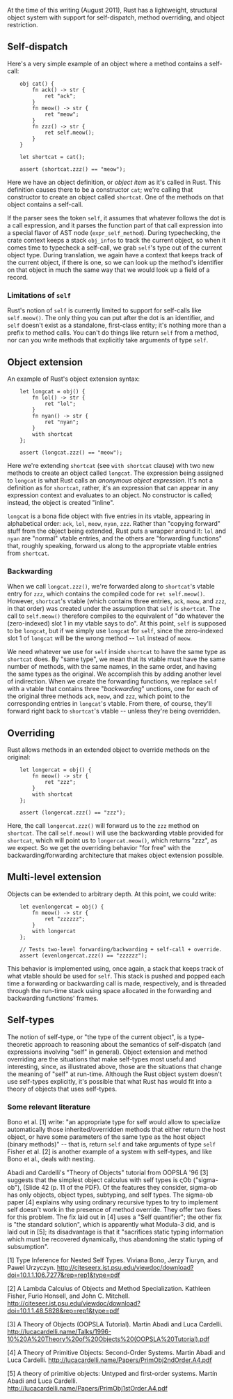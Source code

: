 At the time of this writing (August 2011), Rust has a lightweight, structural object system with support for self-dispatch, method overriding, and object restriction.

## Self-dispatch

Here's a very simple example of an object where a method contains a self-call:

```
    obj cat() {
        fn ack() -> str {
            ret "ack";
        }
        fn meow() -> str {
            ret "meow";
        }
        fn zzz() -> str {
            ret self.meow();
        }
    }

    let shortcat = cat();

    assert (shortcat.zzz() == "meow");
```

Here we have an object definition, or _object item_ as it's called in Rust.  This definition causes there to be a constructor `cat`; we're calling that constructor to create an object called `shortcat`.  One of the methods on that object contains a self-call.

If the parser sees the token `self`, it assumes that whatever follows the dot is a call expression, and it parses the function part of that call expression into a special flavor of AST node (`expr_self_method`).  During typechecking, the crate context keeps a stack `obj_infos` to track the current object, so when it comes time to typecheck a self-call, we grab `self`'s type out of the current object type.  During translation, we again have a context that keeps track of the current object, if there is one, so we can look up the method's identifier on that object in much the same way that we would look up a field of a record.

### Limitations of `self`

Rust's notion of `self` is currently limited to support for self-calls like `self.meow()`.  The only thing you can put after the dot is an identifier, and `self` doesn't exist as a standalone, first-class entity; it's nothing more than a prefix to method calls.  You can't do things like return `self` from a method, nor can you write methods that explicitly take arguments of type `self`. 

## Object extension

An example of Rust's object extension syntax:

```
    let longcat = obj() {
        fn lol() -> str {
            ret "lol";
        }
        fn nyan() -> str {
            ret "nyan";
        }
        with shortcat
    };

    assert (longcat.zzz() == "meow");
```

Here we're extending `shortcat` (see `with shortcat` clause) with two new methods to create an object called `longcat`.  The expression being assigned to `longcat` is what Rust calls an _anonymous object expression_.  It's not a definition as for `shortcat`, rather, it's an expression that can appear in any expression context and evaluates to an object.  No constructor is called; instead, the object is created "inline".

`longcat` is a bona fide object with five entries in its vtable, appearing in alphabetical order: `ack`, `lol`, `meow`, `nyan`, `zzz`.  Rather than "copying forward" stuff from the object being extended, Rust puts a wrapper around it: `lol` and `nyan` are "normal" vtable entries, and the others are "forwarding functions" that, roughly speaking, forward us along to the appropriate vtable entries from `shortcat`.

### Backwarding

When we call `longcat.zzz()`, we're forwarded along to `shortcat`'s vtable entry for `zzz`, which contains the compiled code for `ret self.meow()`.  However, `shortcat`'s vtable (which contains three entries, `ack`, `meow`, and `zzz`, in that order) was created under the assumption that `self` is `shortcat`.  The call to `self.meow()` therefore compiles to the equivalent of "do whatever the (zero-indexed) slot 1 in my vtable says to do".  At this point, `self` is supposed to be `longcat`, but if we simply use `longcat` for `self`, since the zero-indexed slot 1 of `longcat` will be the wrong method -- `lol` instead of `meow`.

We need whatever we use for `self` inside `shortcat` to have the same type as `shortcat` does.  By "same type", we mean that its vtable must have the same number of methods, with the same names, in the same order, and having the same types as the original.  We accomplish this by adding another level of indirection.  When we create the forwarding functions, we replace `self` with a vtable that contains three "_backwarding_" unctions, one for each of the original three methods `ack`, `meow`, and `zzz`, which point to the corresponding entries in `longcat`'s vtable.  From there, of course, they'll forward right back to `shortcat`'s vtable -- unless they're being overridden.
 
## Overriding

Rust allows methods in an extended object to override methods on the original:

```
    let longercat = obj() {
        fn meow() -> str {
            ret "zzz";
        }
        with shortcat
    };

    assert (longercat.zzz() == "zzz");
```

Here, the call `longercat.zzz()` will forward us to the `zzz` method on `shortcat`.  The call `self.meow()` will use the backwarding vtable provided for `shortcat`, which will point us to `longercat.meow()`, which returns "zzz", as we expect.  So we get the overriding behavior "for free" with the backwarding/forwarding architecture that makes object extension possible.

## Multi-level extension

Objects can be extended to arbitrary depth.  At this point, we could write:

```
    let evenlongercat = obj() {
        fn meow() -> str {
            ret "zzzzzz";
        }
        with longercat
    };

    // Tests two-level forwarding/backwarding + self-call + override.
    assert (evenlongercat.zzz() == "zzzzzz");
```

This behavior is implemented using, once again, a stack that keeps track of what vtable should be used for `self`.  This stack is pushed and popped each time a forwarding or backwarding call is made, respectively, and is threaded through the run-time stack using space allocated in the forwarding and backwarding functions' frames.

## Self-types

The notion of self-type, or "the type of the current object", is a type-theoretic approach to reasoning about the semantics of self-dispatch (and expressions involving "self" in general).  Object extension and method overriding are the situations that make self-types most useful and interesting, since, as illustrated above, those are the situations that change the meaning of "self" at run-time.  Although the Rust object system doesn't use self-types explicitly, it's possible that what Rust has would fit into a theory of objects that uses self-types.

### Some relevant literature

Bono et al. [1] write: "an appropriate type for self would allow to specialize automatically those inherited/overridden methods that either return the host object, or have some parameters of the same
type as the host object (binary methods)" -- that is, return `self` and take arguments of
type `self`  Fisher et al. [2] is another example of a system with self-types, and like Bono et al., deals with nesting.

Abadi and Cardelli's "Theory of Objects" tutorial from OOPSLA '96 [3] suggests that the simplest object calculus with self types is ςOb ("sigma-ob"), (Slide 42 (p. 11 of the PDF).  Of the features they consider, sigma-ob has only objects, object types, subtyping, and self types.  The sigma-ob paper [4]  explains why using ordinary recursive types to try to implement self doesn't work in the presence of method override.  They offer two fixes for this problem.  The fix laid out in [4] uses a "Self quantifier"; the other fix is "the standard solution", which is apparently what Modula-3 did, and is laid out in [5]; its disadvantage is that it  "sacrifices static typing information which must be recovered dynamically, thus abandoning the static typing of subsumption".

[1] Type Inference for Nested Self Types.  Viviana Bono, Jerzy Tiuryn,
and Pawel Urzyczyn.
http://citeseerx.ist.psu.edu/viewdoc/download?doi=10.1.1.106.7277&rep=rep1&type=pdf

[2] A Lambda Calculus of Objects and Method Specialization.  Kathleen
Fisher, Furio Honsell, and John C. Mitchell.
http://citeseer.ist.psu.edu/viewdoc/download?doi=10.1.1.48.5828&rep=rep1&type=pdf

[3] A Theory of Objects (OOPSLA Tutorial).  Martin Abadi and Luca Cardelli.
http://lucacardelli.name/Talks/1996-10%20A%20Theory%20of%20Objects%20(OOPSLA%20Tutorial).pdf

[4] A Theory of Primitive Objects: Second-Order Systems.  Martin Abadi and Luca Cardelli.
http://lucacardelli.name/Papers/PrimObj2ndOrder.A4.pdf

[5] A theory of primitive objects: Untyped and first-order systems. Martín Abadi and Luca Cardelli. 
http://lucacardelli.name/Papers/PrimObj1stOrder.A4.pdf